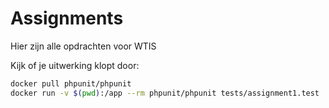 # Assignments

Hier zijn alle opdrachten voor WTIS

Kijk of je uitwerking klopt door:

```bash
docker pull phpunit/phpunit
docker run -v $(pwd):/app --rm phpunit/phpunit tests/assignment1.test
```
